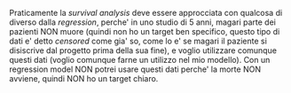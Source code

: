 Praticamente la *survival analysis* deve essere approcciata con qualcosa di diverso dalla *regression*, perche' in uno studio di 5 anni, magari parte dei pazienti NON muore (quindi non ho un target ben specifico, questo tipo di dati e' detto *censored* come gia' so, come lo e' se magari il paziente si disiscrive dal progetto prima della sua fine), e voglio utilizzare comunque questi dati (voglio comunque farne un utilizzo nel mio modello). Con un regression model NON potrei usare questi dati perche' la morte NON avviene, quindi NON ho un target chiaro. 